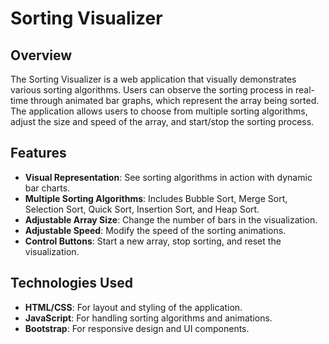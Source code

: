 # Sorting Visualizer

## Overview

The Sorting Visualizer is a web application that visually demonstrates various sorting algorithms. Users can observe the sorting process in real-time through animated bar graphs, which represent the array being sorted. The application allows users to choose from multiple sorting algorithms, adjust the size and speed of the array, and start/stop the sorting process.

## Features

- **Visual Representation**: See sorting algorithms in action with dynamic bar charts.
- **Multiple Sorting Algorithms**: Includes Bubble Sort, Merge Sort, Selection Sort, Quick Sort, Insertion Sort, and Heap Sort.
- **Adjustable Array Size**: Change the number of bars in the visualization.
- **Adjustable Speed**: Modify the speed of the sorting animations.
- **Control Buttons**: Start a new array, stop sorting, and reset the visualization.

## Technologies Used

- **HTML/CSS**: For layout and styling of the application.
- **JavaScript**: For handling sorting algorithms and animations.
- **Bootstrap**: For responsive design and UI components.

